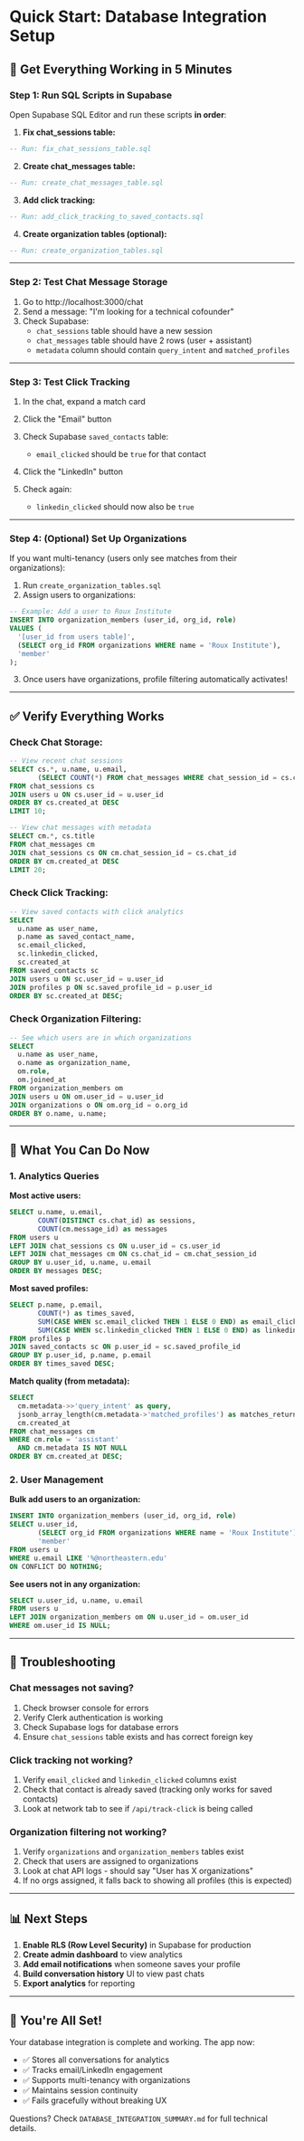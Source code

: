 # Quick Start: Database Integration Setup

## 🚀 Get Everything Working in 5 Minutes

### Step 1: Run SQL Scripts in Supabase

Open Supabase SQL Editor and run these scripts **in order**:

1. **Fix chat_sessions table:**
```sql
-- Run: fix_chat_sessions_table.sql
```

2. **Create chat_messages table:**
```sql
-- Run: create_chat_messages_table.sql
```

3. **Add click tracking:**
```sql
-- Run: add_click_tracking_to_saved_contacts.sql
```

4. **Create organization tables (optional):**
```sql
-- Run: create_organization_tables.sql
```

---

### Step 2: Test Chat Message Storage

1. Go to http://localhost:3000/chat
2. Send a message: "I'm looking for a technical cofounder"
3. Check Supabase:
   - `chat_sessions` table should have a new session
   - `chat_messages` table should have 2 rows (user + assistant)
   - `metadata` column should contain `query_intent` and `matched_profiles`

---

### Step 3: Test Click Tracking

1. In the chat, expand a match card
2. Click the "Email" button
3. Check Supabase `saved_contacts` table:
   - `email_clicked` should be `true` for that contact

4. Click the "LinkedIn" button
5. Check again:
   - `linkedin_clicked` should now also be `true`

---

### Step 4: (Optional) Set Up Organizations

If you want multi-tenancy (users only see matches from their organizations):

1. Run `create_organization_tables.sql`
2. Assign users to organizations:

```sql
-- Example: Add a user to Roux Institute
INSERT INTO organization_members (user_id, org_id, role)
VALUES (
  '[user_id from users table]',
  (SELECT org_id FROM organizations WHERE name = 'Roux Institute'),
  'member'
);
```

3. Once users have organizations, profile filtering automatically activates!

---

## ✅ Verify Everything Works

### Check Chat Storage:
```sql
-- View recent chat sessions
SELECT cs.*, u.name, u.email, 
       (SELECT COUNT(*) FROM chat_messages WHERE chat_session_id = cs.chat_id) as message_count
FROM chat_sessions cs
JOIN users u ON cs.user_id = u.user_id
ORDER BY cs.created_at DESC
LIMIT 10;

-- View chat messages with metadata
SELECT cm.*, cs.title
FROM chat_messages cm
JOIN chat_sessions cs ON cm.chat_session_id = cs.chat_id
ORDER BY cm.created_at DESC
LIMIT 20;
```

### Check Click Tracking:
```sql
-- View saved contacts with click analytics
SELECT 
  u.name as user_name,
  p.name as saved_contact_name,
  sc.email_clicked,
  sc.linkedin_clicked,
  sc.created_at
FROM saved_contacts sc
JOIN users u ON sc.user_id = u.user_id
JOIN profiles p ON sc.saved_profile_id = p.user_id
ORDER BY sc.created_at DESC;
```

### Check Organization Filtering:
```sql
-- See which users are in which organizations
SELECT 
  u.name as user_name,
  o.name as organization_name,
  om.role,
  om.joined_at
FROM organization_members om
JOIN users u ON om.user_id = u.user_id
JOIN organizations o ON om.org_id = o.org_id
ORDER BY o.name, u.name;
```

---

## 🎯 What You Can Do Now

### 1. Analytics Queries

**Most active users:**
```sql
SELECT u.name, u.email, 
       COUNT(DISTINCT cs.chat_id) as sessions,
       COUNT(cm.message_id) as messages
FROM users u
LEFT JOIN chat_sessions cs ON u.user_id = cs.user_id
LEFT JOIN chat_messages cm ON cs.chat_id = cm.chat_session_id
GROUP BY u.user_id, u.name, u.email
ORDER BY messages DESC;
```

**Most saved profiles:**
```sql
SELECT p.name, p.email,
       COUNT(*) as times_saved,
       SUM(CASE WHEN sc.email_clicked THEN 1 ELSE 0 END) as email_clicks,
       SUM(CASE WHEN sc.linkedin_clicked THEN 1 ELSE 0 END) as linkedin_clicks
FROM profiles p
JOIN saved_contacts sc ON p.user_id = sc.saved_profile_id
GROUP BY p.user_id, p.name, p.email
ORDER BY times_saved DESC;
```

**Match quality (from metadata):**
```sql
SELECT 
  cm.metadata->>'query_intent' as query,
  jsonb_array_length(cm.metadata->'matched_profiles') as matches_returned,
  cm.created_at
FROM chat_messages cm
WHERE cm.role = 'assistant'
  AND cm.metadata IS NOT NULL
ORDER BY cm.created_at DESC;
```

### 2. User Management

**Bulk add users to an organization:**
```sql
INSERT INTO organization_members (user_id, org_id, role)
SELECT u.user_id, 
       (SELECT org_id FROM organizations WHERE name = 'Roux Institute'),
       'member'
FROM users u
WHERE u.email LIKE '%@northeastern.edu'
ON CONFLICT DO NOTHING;
```

**See users not in any organization:**
```sql
SELECT u.user_id, u.name, u.email
FROM users u
LEFT JOIN organization_members om ON u.user_id = om.user_id
WHERE om.user_id IS NULL;
```

---

## 🔧 Troubleshooting

### Chat messages not saving?
1. Check browser console for errors
2. Verify Clerk authentication is working
3. Check Supabase logs for database errors
4. Ensure `chat_sessions` table exists and has correct foreign key

### Click tracking not working?
1. Verify `email_clicked` and `linkedin_clicked` columns exist
2. Check that contact is already saved (tracking only works for saved contacts)
3. Look at network tab to see if `/api/track-click` is being called

### Organization filtering not working?
1. Verify `organizations` and `organization_members` tables exist
2. Check that users are assigned to organizations
3. Look at chat API logs - should say "User has X organizations"
4. If no orgs assigned, it falls back to showing all profiles (this is expected)

---

## 📊 Next Steps

1. **Enable RLS (Row Level Security)** in Supabase for production
2. **Create admin dashboard** to view analytics
3. **Add email notifications** when someone saves your profile
4. **Build conversation history** UI to view past chats
5. **Export analytics** for reporting

---

## 🎉 You're All Set!

Your database integration is complete and working. The app now:
- ✅ Stores all conversations for analytics
- ✅ Tracks email/LinkedIn engagement
- ✅ Supports multi-tenancy with organizations
- ✅ Maintains session continuity
- ✅ Fails gracefully without breaking UX

Questions? Check `DATABASE_INTEGRATION_SUMMARY.md` for full technical details.

